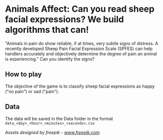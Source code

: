 # Animals Affect: Can you read sheep facial expressions? We build algorithms that can!

"Animals in pain do show reliable, if at times, very subtle signs of distress. A recently developed Sheep Pain Facial Expression Scale (SPFES) can help handlers accurately and objectively determine the degree of pain an animal is experiencing." Can you identify the signs?

## How to play
The objective of the game is to classify sheep facial expressions as happy ("no pain") or sad ("pain").

## Data
The data will be saved in the Data folder in the format `data_<day>_<hour>_<minutes>_<seconds>.csv`


*Assets designed by freepik - www.freepik.com*
